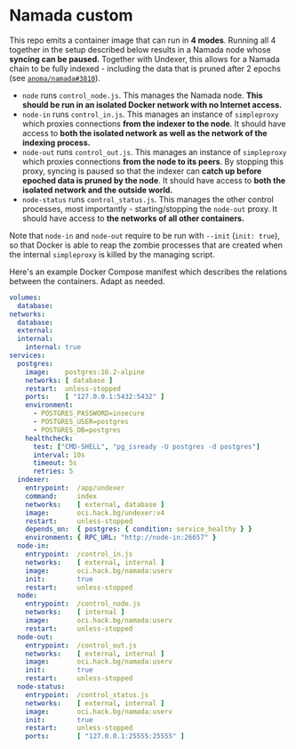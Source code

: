 # Namada custom

This repo emits a container image that can run in **4 modes**.
Running all 4 together in the setup described below results in
a Namada node whose **syncing can be paused.** Together with Undexer,
this allows for a Namada chain to be fully indexed - including the data
that is pruned after 2 epochs (see [`anoma/namada#3810`](https://github.com/anoma/namada/issues/3810)).

* `node` runs `control_node.js`. This manages the Namada node.
  **This should be run in an isolated Docker network with no Internet access.**
* `node-in` runs `control_in.js`. This manages an instance of `simpleproxy`
  which proxies connections **from the indexer to the node**. It should have access to
  **both the isolated network as well as the network of the indexing process.**
* `node-out` runs `control_out.js`. This manages an instance of `simpleproxy`
  which proxies connections **from the node to its peers**. By stopping this proxy,
  syncing is paused so that the indexer can **catch up before epoched data
  is pruned by the node**. It should have access to **both the isolated network
  and the outside world.**
* `node-status` runs `control_status.js`. This manages the other control processes,
  most importantly - starting/stopping the `node-out` proxy. It should have access
  to **the networks of all other containers.**

Note that `node-in` and `node-out` require to be run with `--init` (`init: true`),
so that Docker is able to reap the zombie processes that are created when the
internal `simpleproxy` is killed by the managing script.

Here's an example Docker Compose manifest which describes the relations between
the containers. Adapt as needed.

```yaml
volumes:
  database:
networks:
  database:
  external:
  internal:
    internal: true
services:
  postgres:
    image:    postgres:16.2-alpine
    networks: [ database ]
    restart:  unless-stopped
    ports:    [ "127.0.0.1:5432:5432" ]
    environment:
      - POSTGRES_PASSWORD=insecure
      - POSTGRES_USER=postgres
      - POSTGRES_DB=postgres
    healthcheck:
      test: ["CMD-SHELL", "pg_isready -U postgres -d postgres"]
      interval: 10s
      timeout: 5s
      retries: 5
  indexer:
    entrypoint:  /app/undexer
    command:     index
    networks:    [ external, database ]
    image:       oci.hack.bg/undexer:v4
    restart:     unless-stopped
    depends_on:  { postgres: { condition: service_healthy } }
    environment: { RPC_URL: "http://node-in:26657" }
  node-in:
    entrypoint:  /control_in.js
    networks:    [ external, internal ]
    image:       oci.hack.bg/namada:userv
    init:        true
    restart:     unless-stopped
  node:
    entrypoint:  /control_node.js
    networks:    [ internal ]
    image:       oci.hack.bg/namada:userv
    restart:     unless-stopped
  node-out:
    entrypoint:  /control_out.js
    networks:    [ external, internal ]
    image:       oci.hack.bg/namada:userv
    init:        true
    restart:     unless-stopped
  node-status:
    entrypoint:  /control_status.js
    networks:    [ external, internal ]
    image:       oci.hack.bg/namada:userv
    init:        true
    restart:     unless-stopped
    ports:       [ "127.0.0.1:25555:25555" ]
```
